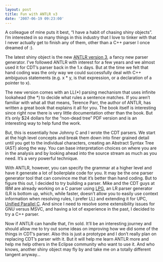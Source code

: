 ```yaml
---
layout: post
title: Fun with ANTLR v3
date: '2007-06-19 09:23:00'
---
```



A colleague of mine puts it best, “I have a habit of chasing shiny objects”. I’m interested in so many things in this industry that I love to tinker with that I never actually get to finish any of them, other than a C++ parser I once dreamed of :).

The latest shiny object is the new [ANTLR version 3](http://www.antlr.org/), a fancy new parser generator. I’ve followed ANTLR with interest for a few years and we almost used it for CDT’s parser back in the 1.x days. But at the time we felt that hand coding was the only way we could successfully deal with C++ ambiguous statements (e.g. x * y, is that expression, or a declaration of a pointer to x).

The new version comes with an LL(*) parsing mechanism that uses infinite lookahead (the *) to decide what rules a sentence matches. If you aren’t familiar with what all that means, Terence Parr, the author of ANTLR, has written a great book that explains it all for you. The book itself is interesting since right now there is very little documentation other than the book. But it’s only $24 dollars for the “non-dead tree” PDF version and is an interesting way to help fund the work.

But, this is essentially how Johnny C and I wrote the CDT parsers. We start at the high level concepts and break them down into finer grained detail until you get to the individual characters, creating an Abstract Syntax Tree (AST) along the way. You can base interpretation choices on where you are in the analysis and by looking ahead into the source stream as much as you need. It’s a very powerful technique.

With ANTLR, however, you can specify the grammar at a higher level and have it generate a lot of boilerplate code for you. It may be the one parser generator tool that can convince me that it’s better than hand coding. But to figure this out, I decided to try building a parser. Mike and the CDT guys at IBM are already working on a C parser using [LPG](http://sourceforge.net/projects/lpg/), an LR parser generator (LR is bottom up, which, while faster, doesn’t allow you to easily use context information when resolving rules, I prefer LL) and extending it for UPC, [Unified Parallel C](http://upc.gwu.edu/). And since I need to resolve some extensibility issues for GNU versus MSVC, and having a lot of experience in the past, I decided to try a C++ parser.

Now if ANTLR can handle that, I’m sold. It’ll be an interesting journey and should allow me to try out some ideas on improving how we did some of the things in CDT’s parser. Also this is just a prototype and I don’t really plan on replacing CDT’s parser with it. But it will help me learn ANTLR more and help me help others in the Eclipse community who want to use it. And who knows, another shiny object may fly by and take me on a totally different tangent anyway…


